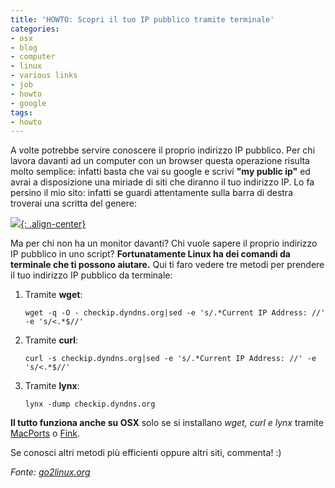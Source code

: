 ```yaml
---
title: 'HOWTO: Scopri il tuo IP pubblico tramite terminale'
categories:
- osx
- blog
- computer
- linux
- various links
- job
- howto
- google
tags:
- howto
---
```

A volte potrebbe servire conoscere il proprio indirizzo IP pubblico. Per chi
lavora davanti ad un computer con un browser questa operazione risulta molto
semplice: infatti basta che vai su google e scrivi **"my public ip"** ed avrai
a disposizione una miriade di siti che diranno il tuo indirizzo IP. Lo fa
persino il mio sito: infatti se guardi attentamente sulla barra di destra
troverai una scritta del genere:

[![]({{site.url}}/images/statistiche.png){: .align-center}]({{site.url}}/images/statistiche.png)

Ma per chi non ha un monitor davanti? Chi vuole sapere il proprio indirizzo IP
pubblico in uno script? **Fortunatamente Linux ha dei comandi da terminale che
ti possono aiutare.** Qui ti faro vedere tre metodi per prendere il tuo
indirizzo IP pubblico da terminale:

  1. Tramite **wget**: 

     ```
     wget -q -O - checkip.dyndns.org|sed -e 's/.*Current IP Address: //' -e 's/<.*$//'
     ```
  2. Tramite **curl**:

     ```
     curl -s checkip.dyndns.org|sed -e 's/.*Current IP Address: //' -e 's/<.*$//'
     ```
  3. Tramite **lynx**:

     ```
     lynx -dump checkip.dyndns.org
     ```

**Il tutto funziona anche su OSX** solo se si installano _wget, curl e lynx_ tramite [MacPorts](http://www.macports.org/) o [Fink](http://www.finkproject.org/).

Se conosci altri metodi più efficienti oppure altri siti, commenta! :)

_Fonte: [go2linux.org](http://www.go2linux.org/what-is-my-public-ip-address-with-linux)_
